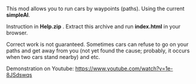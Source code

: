 This mod allows you to run cars by waypoints (paths). Using the current **simpleAI**.

Instruction in **Help.zip** . Extract this archive and run **index.html** in your browser.

Correct work is not guaranteed. Sometimes cars can refuse to go on your paths and get away from you (not yet found the cause; probably, it occurs when two cars stand nearby) and etc.

Demonstration on Youtube: https://www.youtube.com/watch?v=1e-8JSdswqs